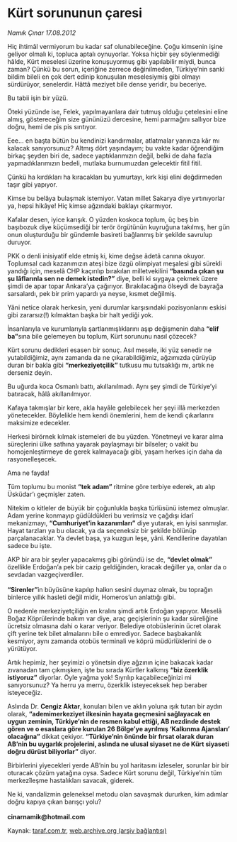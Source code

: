 # Kürt sorununun çaresi

*Namık Çınar 17.08.2012*

<div class="yazi"><p>Hiç ihtimâl vermiyorum bu kadar saf olunabileceğine. Çoğu kimsenin işine geliyor olmalı ki, topluca aptalı oynuyorlar. Yoksa hiçbir şey söylenmediği hâlde, Kürt meselesi üzerine konuşuyormuş gibi yapılabilir miydi, bunca zaman? Çünkü bu sorun, içeriğine zerrece değinilmeden, Türkiye’nin sanki bildim bileli en çok dert edinip konuşulan meselesiymiş gibi olmayı sürdürüyor, senelerdir. Hâttâ meziyet bile dense yeridir, bu beceriye.</p>
<p>Bu tabii işin bir yüzü.</p>
<p>Öteki yüzünde ise, Felek, yapılmayanlara dair tutmuş olduğu çetelesini eline almış, göstereceğim size gününüzü dercesine, hemi parmağını sallıyor bize doğru, hemi de pis pis sırıtıyor.</p>
<p>Eee... en başta bütün bu kendinizi kandırmalar, atlatmalar yanınıza kâr mı kalacak sanıyorsunuz? Altmış dört yaşındayım; bu vakte kadar öğrendiğim birkaç şeyden biri de, sadece yaptıklarımızın değil, belki de daha fazla yapmadıklarımızın bedeli, mutlaka burnumuzdan gelecektir fitil fitil.</p>
<p>Çünkü ha kırdıkları ha kıracakları bu yumurtayı, kırk kişi elini değdirmeden taşır gibi yapıyor.</p>
<p>Kimse bu belâya bulaşmak istemiyor. Vatan millet Sakarya diye yırtınıyorlar ya, hepsi hikâye! Hiç kimse ağzındaki baklayı çıkarmıyor.</p>
<p>Kafalar desen, iyice karışık. O yüzden koskoca toplum, üç beş bin başıbozuk diye küçümsediği bir terör örgütünün kuyruğuna takılmış, her gün onun oluşturduğu bir gündemle basireti bağlanmış bir şekilde savrulup duruyor.</p>
<p>PKK o denli inisiyatif elde etmiş ki, kime değse âdetâ canına okuyor. Toplumsal cadı kazanımızın ateşi bize özgü olimpiyat meşalesi gibi sürekli yandığı için, meselâ CHP kaçırılıp bırakılan milletvekilini <b>“basında çıkan şu şu lâflarınla sen ne demek istedin?”</b> diye, belli ki sıygaya çekmek üzere şimdi de apar topar Ankara’ya çağırıyor. Bırakılacağına ölseydi de bayrağa sarsalardı, pek bir prim yapardı ya neyse, kısmet değilmiş.</p>
<p>Yâni netice olarak herkesin, yeni durumlar karşısındaki pozisyonlarını eskisi gibi zararsız(!) kılmaktan başka bir halt yediği yok.</p>
<p>İnsanlarıyla ve kurumlarıyla şartlanmışlıklarını aşıp değişmenin daha <b>“elif ba”</b>sına bile gelemeyen bu toplum, Kürt sorununu nasıl çözecek?</p>
<p>Kürt sorunu dedikleri esasen bir sonuç. Asıl mesele, iki yüz senedir ne yutabildiğimiz, aynı zamanda da ne çıkarabildiğimiz, ağzımızda çürüyüp duran bir bakla gibi <b>“merkeziyetçilik”</b> tutkusu mu tutsaklığı mı, artık ne derseniz deyin.</p>
<p>Bu uğurda koca Osmanlı battı, akıllanılmadı. Aynı şey şimdi de Türkiye’yi batıracak, hâlâ akıllanılmıyor.</p>
<p>Kafaya takmışlar bir kere, akla hayâle gelebilecek her şeyi illâ merkezden yönetecekler. Böylelikle hem kendi önemlerini, hem de kendi çıkarlarını maksimize edecekler.</p>
<p>Herkesi birörnek kılmak istemeleri de bu yüzden. Yönetmeyi ve karar alma süreçlerini ülke sathına yayarak paylaşmayı bir bilseler; o vakit bu homojenleştirmeye de gerek kalmayacağı gibi, yaşam herkes için daha da rasyonelleşecek.</p>
<p>Ama ne fayda!</p>
<p>Tüm toplumu bu monist <b>“tek adam” </b>ritmine göre terbiye ederek, atı alıp Üsküdar’ı geçmişler zaten. </p>
<p>Nitekim o kitleler de büyük bir çoğunlukla başka türlüsünü istemez olmuşlar. Adam yerine konmayıp güdüldükleri bu verimsiz ve çağdışı idarî mekanizmayı, <b>“Cumhuriyet’in kazanımları”</b> diye yutarak, en iyisi sanmışlar. Hayat tarzları ya bu olacak, ya da seçeneksiz bir şekilde bölünüp parçalanacaklar. Ya devlet başa, ya kuzgun leşe, yâni. Kendilerine dayatılan sadece bu işte.</p>
<p>AKP bir ara bir şeyler yapacakmış gibi göründü ise de, <b>“devlet olmak”</b> özellikle Erdoğan’a pek bir cazip geldiğinden, kıracak değiller ya, onlar da o sevdadan vazgeçiverdiler.<br/><br/><b>“Sirenler”</b>in büyüsüne kapılıp halkın sesini duymaz olmak, bu toprağın binlerce yıllık hasleti değil midir, Homeros’un anlattığı gibi.</p>
<p>O nedenle merkeziyetçiliğin en kralını şimdi artık Erdoğan yapıyor. Meselâ Boğaz Köprülerinde bakım var diye, araç geçişlerinin şu kadar süreliğine ücretsiz olmasına dahi o karar veriyor. Belediye otobüslerinin ücret olarak çift yerine tek bilet almalarını bile o emrediyor. Sadece başbakanlık kesmiyor, aynı zamanda otobüs terminali ve köprü müdürlüklerini de o yürütüyor.</p>
<p>Artık hepimiz, her şeyimizi o yönetsin diye ağzının içine bakacak kadar zıvanadan tam çıkmışken, işte bu sırada Kürtler kalkmış <b>“biz özerklik istiyoruz”</b> diyorlar. Öyle yağma yok! Sıyrılıp kaçabileceğinizi mi sanıyorsunuz? Ya herru ya merru, özerklik isteyeceksek hep beraber isteyeceğiz.</p>
<p>Aslında Dr. <b>Cengiz Aktar</b>, konuları bilen ve aklın yoluna ışık tutan bir aydın olarak, <b>“ademimerkeziyet ilkesinin hayata geçmesini sağlayacak en uygun zeminin, Türkiye’nin de resmen kabul ettiği, AB nezdinde destek gören ve o esaslara göre kurulan 26 Bölge’ye ayrılmış ‘Kalkınma Ajansları’ olacağına”</b> dikkat çekiyor. <b>“Türkiye’nin önünde bir fırsat olarak duran AB’nin bu uygarlık projelerini, aslında ne ulusal siyaset ne de Kürt siyaseti doğru dürüst biliyorlar”</b> diyor.</p>
<p>Birbirlerini yiyecekleri yerde AB’nin bu yol haritasını izleseler, sorunlar bir bir oturacak çözüm yatağına oysa. Sadece Kürt sorunu değil, Türkiye’nin tüm merkezîleşme hastalıkları savacak, giderek.</p>
<p>Ne ki, vandalizmin geleneksel metodu olan savaşmak dururken, kim adımlar doğru kapıya çıkan barışçı yolu?<br/><br/><b>cinarnamik@hotmail.com</b></p>
</div>

Kaynak: [taraf.com.tr](http://www.taraf.com.tr/namik-cinar/makale-kurt-sorununun-caresi.htm), [web.archive.org (arşiv bağlantısı)](http://web.archive.org/web/20130623160609/http://www.taraf.com.tr/namik-cinar/makale-kurt-sorununun-caresi.htm)
